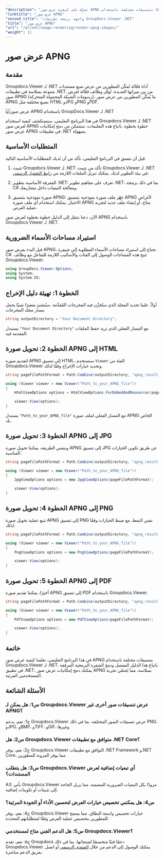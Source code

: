```yaml
---
"description": "تعرّف على كيفية عرض صور APNG بتنسيقات مختلفة باستخدام Groupdocs.Viewer لـ .NET. دليل خطوة بخطوة مع أمثلة برمجية."
"linktitle": "عرض صور APNG"
"second_title": "واجهة برمجة تطبيقات GroupDocs.Viewer .NET"
"title": "عرض صور APNG"
"url": "/ar/net/image-rendering/render-apng-images/"
"weight": 11
---
```


# عرض صور APNG

## مقدمة
Groupdocs.Viewer لـ .NET أداة فعّالة تُمكّن المطورين من عرض صيغ مستندات متنوعة بسلاسة في تطبيقات .NET. من بين ميزاتها العديدة، تُوفّر وظائف فعّالة لعرض صور APNG (رسومات الشبكة المحمولة المتحركة)، ما يُمكّن المطورين من عرض صور APNG بصيغ مختلفة مثل HTML وJPG وPNG وPDF.

![عرض صور APNG باستخدام GroupDocs.Viewer لـ .NET](/viewer/image-rendering/render-apng-images.png)

في هذا البرنامج التعليمي، سنستكشف كيفية استخدام Groupdocs.Viewer لـ .NET لعرض صور APNG خطوة بخطوة. باتباع هذه التعليمات، ستتمكن من دمج إمكانيات عرض صور APNG في تطبيقات .NET بسهولة.

## المتطلبات الأساسية

قبل أن نتعمق في البرنامج التعليمي، تأكد من أن لديك المتطلبات الأساسية التالية:

1. تثبيت Groupdocs.Viewer لـ .NET: تأكد من تثبيت Groupdocs.Viewer لـ .NET في بيئة التطوير لديك. يمكنك تنزيل الملفات اللازمة من [رابط التحميل الرسمي](https://releases.groupdocs.com/viewer/net/).

2. المعرفة الأساسية بتطوير .NET: تعرف على مفاهيم تطوير .NET، بما في ذلك برمجة C# ومعالجة التبعيات داخل مشاريعك.

3. صورة نموذجية بتنسيق APNG: جهّز ملف صورة نموذجية بتنسيق APNG لأغراض الاختبار. يمكنك استخدام أي ملف صورة APNG متاح، أو إنشاء ملف جديد لتجربة عملية العرض.

الآن، دعنا ننتقل إلى الدليل خطوة بخطوة لعرض صور APNG باستخدام Groupdocs.Viewer لـ .NET.

## استيراد مساحات الأسماء الضرورية

قبل البدء بعرض صور APNG، نحتاج إلى استيراد مساحات الأسماء المطلوبة إلى شيفرة C#. تتيح هذه المساحات الوصول إلى الفئات والأساليب اللازمة للتفاعل مع وظائف Groupdocs.Viewer.

```csharp
using GroupDocs.Viewer.Options;
using System;
using System.IO;
```

## الخطوة 1: تهيئة دليل الإخراج

أولاً، علينا تحديد المجلد الذي ستُخزَّن فيه المخرجات المُقدَّمة. سنُنشئ متغيرًا نصيًا يحمل مسار مجلد المخرجات.

```csharp
string outputDirectory = "Your Document Directory";
```

يستبدل `"Your Document Directory"` مع المسار الفعلي الذي تريد حفظ الملفات المقدمة فيه.

## الخطوة 2: تحويل صورة APNG إلى HTML

لتقديم صورة APNG إلى تنسيق HTML، سنستخدم `Viewer` الفئة من Groupdocs.Viewer وتحديد خيارات الإخراج وفقًا لذلك.

```csharp
string pageFilePathFormat = Path.Combine(outputDirectory, "apng_result.html");

using (Viewer viewer = new Viewer("Path_to_your_APNG_file"))
{
    HtmlViewOptions options = HtmlViewOptions.ForEmbeddedResources(pageFilePathFormat);

    viewer.View(options);
}
```

يستبدل `"Path_to_your_APNG_file"` مع المسار الفعلي لملف صورة APNG الخاص بك.

## الخطوة 3: تحويل صورة APNG إلى JPG

وبنفس الطريقة، يمكننا تحويل صورة APNG إلى تنسيق JPG عن طريق تكوين الخيارات المناسبة.

```csharp
string pageFilePathFormat = Path.Combine(outputDirectory, "apng_result_{0}.jpg");

using (Viewer viewer = new Viewer("Path_to_your_APNG_file"))
{
    JpgViewOptions options = new JpgViewOptions(pageFilePathFormat);

    viewer.View(options);
}
```

## الخطوة 4: تحويل صورة APNG إلى PNG

تتبع عملية تحويل صورة APNG إلى تنسيق PNG نفس النمط، مع ضبط الخيارات وفقًا لذلك.

```csharp
string pageFilePathFormat = Path.Combine(outputDirectory, "apng_result_{0}.png");

using (Viewer viewer = new Viewer("Path_to_your_APNG_file"))
{
    PngViewOptions options = new PngViewOptions(pageFilePathFormat);

    viewer.View(options);
}
```

## الخطوة 5: تحويل صورة APNG إلى PDF

أخيرًا، يمكننا تقديم صورة APNG إلى تنسيق PDF باستخدام Groupdocs.Viewer.

```csharp
string pageFilePathFormat = Path.Combine(outputDirectory, "apng_result.pdf");

using (Viewer viewer = new Viewer("Path_to_your_APNG_file"))
{
    PdfViewOptions options = new PdfViewOptions(pageFilePathFormat);

    viewer.View(options);
}
```

## خاتمة

في هذا البرنامج التعليمي، تعلمنا كيفية عرض صور APNG بتنسيقات مختلفة باستخدام Groupdocs.Viewer لـ .NET. باتباع هذا الدليل المفصل ودمج الشفرة البرمجية المرفقة في تطبيق .NET، يمكنك دمج إمكانيات عرض صور APNG بسلاسة، مما يُحسّن تجربة المستخدمين المرئية.

## الأسئلة الشائعة

### س1: هل يمكن لـ Groupdocs.Viewer عرض تنسيقات صور أخرى غير APNG؟

ج1: نعم، يدعم Groupdocs.Viewer عرض تنسيقات الصور المختلفة، بما في ذلك PNG، وJPG، وBMP، وTIFF، وGIF، وغيرها.

### س2: هل Groupdocs.Viewer متوافق مع تطبيقات .NET Core؟

ج2: نعم، يوفر Groupdocs.Viewer التوافق مع تطبيقات .NET Framework و.NET Core، مما يوفر المرونة للمطورين.

### س3: هل يتطلب Groupdocs.Viewer أي تبعيات إضافية لعرض المستندات؟

A3: يأتي Groupdocs.Viewer مزودًا بكل التبعيات الضرورية المضمنة، مما يزيل الحاجة إلى تثبيتات أو تكوينات إضافية.

### س4: هل يمكنني تخصيص خيارات العرض لتحسين الأداء أو الجودة المرئية؟

ج4: نعم، يوفر Groupdocs.Viewer خيارات تخصيص واسعة النطاق، مما يسمح للمطورين بتخصيص عملية العرض وفقًا لمتطلباتهم المحددة.

### س5: هل الدعم الفني متاح لمستخدمي Groupdocs.Viewer؟

ج٥: نعم، تقدم Groupdocs دعمًا فنيًا متخصصًا لمنتجاتها، بما في ذلك Groupdocs.Viewer. يمكنك الوصول إلى الدعم من خلال [المنتدى الرسمي](https://forum.groupdocs.com/c/viewer/9) أو اتصل بفريق الدعم مباشرة.